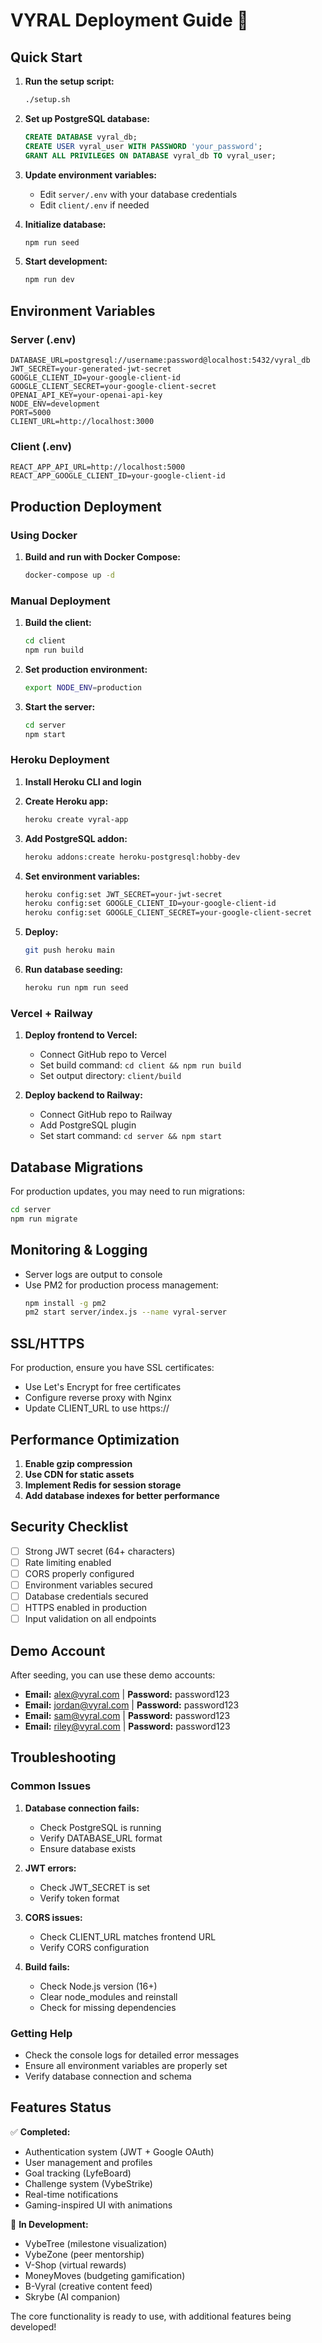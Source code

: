 # VYRAL Deployment Guide 🚀

## Quick Start

1. **Run the setup script:**
   ```bash
   ./setup.sh
   ```

2. **Set up PostgreSQL database:**
   ```sql
   CREATE DATABASE vyral_db;
   CREATE USER vyral_user WITH PASSWORD 'your_password';
   GRANT ALL PRIVILEGES ON DATABASE vyral_db TO vyral_user;
   ```

3. **Update environment variables:**
   - Edit `server/.env` with your database credentials
   - Edit `client/.env` if needed

4. **Initialize database:**
   ```bash
   npm run seed
   ```

5. **Start development:**
   ```bash
   npm run dev
   ```

## Environment Variables

### Server (.env)
```env
DATABASE_URL=postgresql://username:password@localhost:5432/vyral_db
JWT_SECRET=your-generated-jwt-secret
GOOGLE_CLIENT_ID=your-google-client-id
GOOGLE_CLIENT_SECRET=your-google-client-secret
OPENAI_API_KEY=your-openai-api-key
NODE_ENV=development
PORT=5000
CLIENT_URL=http://localhost:3000
```

### Client (.env)
```env
REACT_APP_API_URL=http://localhost:5000
REACT_APP_GOOGLE_CLIENT_ID=your-google-client-id
```

## Production Deployment

### Using Docker

1. **Build and run with Docker Compose:**
   ```bash
   docker-compose up -d
   ```

### Manual Deployment

1. **Build the client:**
   ```bash
   cd client
   npm run build
   ```

2. **Set production environment:**
   ```bash
   export NODE_ENV=production
   ```

3. **Start the server:**
   ```bash
   cd server
   npm start
   ```

### Heroku Deployment

1. **Install Heroku CLI and login**

2. **Create Heroku app:**
   ```bash
   heroku create vyral-app
   ```

3. **Add PostgreSQL addon:**
   ```bash
   heroku addons:create heroku-postgresql:hobby-dev
   ```

4. **Set environment variables:**
   ```bash
   heroku config:set JWT_SECRET=your-jwt-secret
   heroku config:set GOOGLE_CLIENT_ID=your-google-client-id
   heroku config:set GOOGLE_CLIENT_SECRET=your-google-client-secret
   ```

5. **Deploy:**
   ```bash
   git push heroku main
   ```

6. **Run database seeding:**
   ```bash
   heroku run npm run seed
   ```

### Vercel + Railway

1. **Deploy frontend to Vercel:**
   - Connect GitHub repo to Vercel
   - Set build command: `cd client && npm run build`
   - Set output directory: `client/build`

2. **Deploy backend to Railway:**
   - Connect GitHub repo to Railway
   - Add PostgreSQL plugin
   - Set start command: `cd server && npm start`

## Database Migrations

For production updates, you may need to run migrations:

```bash
cd server
npm run migrate
```

## Monitoring & Logging

- Server logs are output to console
- Use PM2 for production process management:
  ```bash
  npm install -g pm2
  pm2 start server/index.js --name vyral-server
  ```

## SSL/HTTPS

For production, ensure you have SSL certificates:
- Use Let's Encrypt for free certificates
- Configure reverse proxy with Nginx
- Update CLIENT_URL to use https://

## Performance Optimization

1. **Enable gzip compression**
2. **Use CDN for static assets**
3. **Implement Redis for session storage**
4. **Add database indexes for better performance**

## Security Checklist

- [ ] Strong JWT secret (64+ characters)
- [ ] Rate limiting enabled
- [ ] CORS properly configured
- [ ] Environment variables secured
- [ ] Database credentials secured
- [ ] HTTPS enabled in production
- [ ] Input validation on all endpoints

## Demo Account

After seeding, you can use these demo accounts:

- **Email:** alex@vyral.com | **Password:** password123
- **Email:** jordan@vyral.com | **Password:** password123
- **Email:** sam@vyral.com | **Password:** password123
- **Email:** riley@vyral.com | **Password:** password123

## Troubleshooting

### Common Issues

1. **Database connection fails:**
   - Check PostgreSQL is running
   - Verify DATABASE_URL format
   - Ensure database exists

2. **JWT errors:**
   - Check JWT_SECRET is set
   - Verify token format

3. **CORS issues:**
   - Check CLIENT_URL matches frontend URL
   - Verify CORS configuration

4. **Build fails:**
   - Check Node.js version (16+)
   - Clear node_modules and reinstall
   - Check for missing dependencies

### Getting Help

- Check the console logs for detailed error messages
- Ensure all environment variables are properly set
- Verify database connection and schema

## Features Status

✅ **Completed:**
- Authentication system (JWT + Google OAuth)
- User management and profiles
- Goal tracking (LyfeBoard)
- Challenge system (VybeStrike)
- Real-time notifications
- Gaming-inspired UI with animations

🚧 **In Development:**
- VybeTree (milestone visualization)
- VybeZone (peer mentorship)
- V-Shop (virtual rewards)
- MoneyMoves (budgeting gamification)
- B-Vyral (creative content feed)
- Skrybe (AI companion)

The core functionality is ready to use, with additional features being developed!